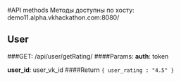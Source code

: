 #API methods
Методы доступны по хосту: demo11.alpha.vkhackathon.com:8080/
## User
###GET: /api/user/getRating/
####Params:
**auth**: token

**user_id**: user_vk_id
####Return
`{ user_rating : "4.5" }`